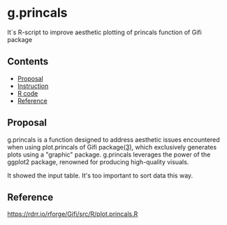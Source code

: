 # g.princals

It´s R-script to improve aesthetic plotting of princals function of Gifi package

## Contents
- [Proposal](#proposal)
- [Instruction](#instruction)
- [R code](#r-code)
- [Reference](#reference)

## Proposal 

g.princals is a function designed to address aesthetic issues encountered when using plot.princals of Gifi package[(3)](#reference), which exclusively generates plots using a "graphic" package. g.princals leverages the power of the ggplot2 package, renowned for producing high-quality visuals.



It showed the input table. It's too important to sort data this way.



## Reference

https://rdrr.io/rforge/Gifi/src/R/plot.princals.R